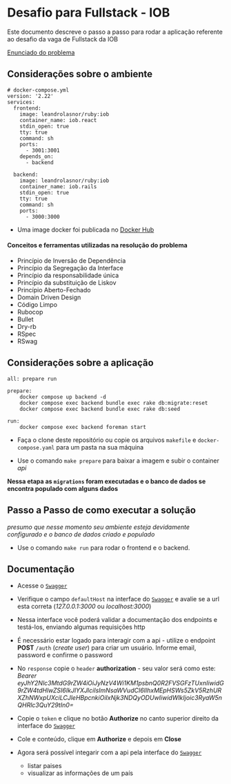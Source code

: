 # Desafio para Fullstack - IOB

Este documento descreve o passo a passo para rodar a aplicação referente ao desafio da vaga de Fullstack da IOB

[Enunciado do problema](https://drive.google.com/file/d/1ibXBWxRVvqlIs1NQSrmO7kUnfrSopz2z/view?usp=drive_link)


## Considerações sobre o ambiente

```
# docker-compose.yml
version: '2.22'
services:
  frontend:
    image: leandrolasnor/ruby:iob
    container_name: iob.react
    stdin_open: true
    tty: true
    command: sh
    ports:
      - 3001:3001
    depends_on:
      - backend

  backend:
    image: leandrolasnor/ruby:iob
    container_name: iob.rails
    stdin_open: true
    tty: true
    command: sh
    ports:
      - 3000:3000
```

* Uma image docker foi publicada no [Docker Hub](https://hub.docker.com/layers/leandrolasnor/ruby/zrp/images/sha256-ce5bc45ff7c8721df11ff6fcc61a4e6a578ad314594f90a8af9904e4c4c9ee42?context=explore)

#### Conceitos e ferramentas utilizadas na resolução do problema
* Princípio de Inversão de Dependência
* Princípio da Segregação da Interface
* Princípio da responsabilidade única
* Princípio da substituição de Liskov
* Princípio Aberto-Fechado
* Domain Driven Design
* Código Limpo
* Rubocop
* Bullet
* Dry-rb
* RSpec
* RSwag

## Considerações sobre a aplicação

```
all: prepare run

prepare:
	docker compose up backend -d
	docker compose exec backend bundle exec rake db:migrate:reset
	docker compose exec backend bundle exec rake db:seed

run:
	docker compose exec backend foreman start
```

* Faça o clone deste repositório ou copie os arquivos `makefile` e `docker-compose.yaml` para um pasta na sua máquina

* Use o comando `make prepare` para baixar a imagem e subir o container _api_

__Nessa etapa as `migrations` foram executadas e o banco de dados se encontra populado com alguns dados__

## Passo a Passo de como executar a solução

_presumo que nesse momento seu ambiente esteja devidamente configurado e o banco de dados criado e populado_

* Use o comando `make run` para rodar o frontend e o backend.

## Documentação

* Acesse o [`Swagger`](http://localhost:3000/api-docs)
* Verifique o campo `defaultHost` na interface do [`Swagger`](http://localhost:3000/api-docs) e avalie se a url esta correta (_127.0.0.1:3000_ ou _localhost:3000_)

* Nessa interface você poderá validar a documentação dos endpoints e testá-los, enviando algumas requisições http
* É necessário estar logado para interagir com a api - utilize o endpoint **POST** `/auth` (_create user_) para criar um usuário. Informe email, password e confirme o password
* No `response` copie o `header` **authorization** - seu valor será como este: *Bearer eyJhY2Nlc3MtdG9rZW4iOiJyNzV4Wi1KM1psbnQ0R2FVSGFzTUxnIiwidG9rZW4tdHlwZSI6IkJlYXJlciIsImNsaWVudCI6IlhxMEpHSWs5ZkV5RzhURXZhNWxpUXciLCJleHBpcnkiOiIxNjk3NDQyODUwIiwidWlkIjoic3RyaW5nQHRlc3QuY29tIn0=*
* Copie o `token` e clique no botão **Authorize** no canto superior direito da interface do [`Swagger`](http://localhost:3000/api-docs)
* Cole e conteúdo, clique em **Authorize** e depois em **Close**
* Agora será possível integarir com a api pela interface do [`Swagger`](http://localhost:3000/api-docs)
  - listar paises
  - visualizar as informações de um país
